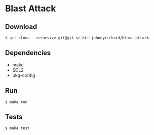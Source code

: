 Blast Attack
============

## Download

```shell
$ git clone --recursive git@git.sr.ht:~johnnyrichard/blast-attack
```

## Dependencies

- make
- SDL2
- pkg-config

## Run

```shell
$ make run
```

## Tests

```shell
$ make test
```
